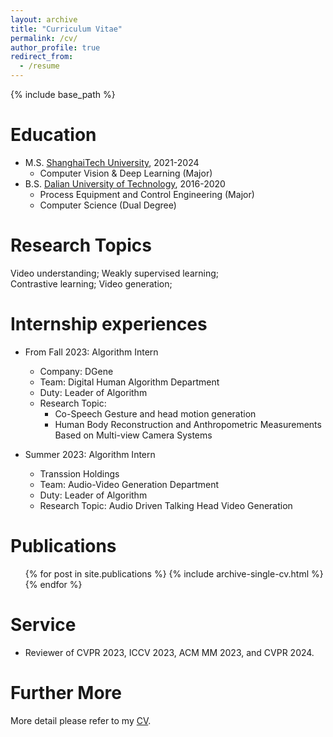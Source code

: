 ```yaml
---
layout: archive
title: "Curriculum Vitae"
permalink: /cv/
author_profile: true
redirect_from:
  - /resume
---
```


{% include base_path %}

Education
======
* M.S. [ShanghaiTech University](https://www.shanghaitech.edu.cn/), 2021-2024
  - Computer Vision & Deep Learning (Major)
* B.S. [Dalian University of Technology](https://www.dlut.edu.cn), 2016-2020
  - Process Equipment and Control Engineering (Major)
  - Computer Science (Dual Degree)

Research Topics
======
Video understanding; Weakly supervised learning;  
Contrastive learning; Video generation;

Internship experiences
======
* From Fall 2023: Algorithm Intern
  * Company: DGene
  * Team: Digital Human Algorithm Department
  * Duty: Leader of Algorithm
  * Research Topic: 
    * Co-Speech Gesture and head motion generation
    * Human Body Reconstruction and Anthropometric Measurements Based on Multi-view Camera Systems
  
  
* Summer 2023: Algorithm Intern
  * Transsion Holdings
  * Team: Audio-Video Generation Department
  * Duty: Leader of Algorithm
  * Research Topic: Audio Driven Talking Head Video Generation
  



Publications
======
  <ul>{% for post in site.publications %}
    {% include archive-single-cv.html %}
  {% endfor %}</ul>

Service
======
* Reviewer of CVPR 2023, ICCV 2023, ACM MM 2023, and CVPR 2024.

Further More
=====
More detail please refer to my [CV](http://ironieser.github.io/files/CV.pdf).